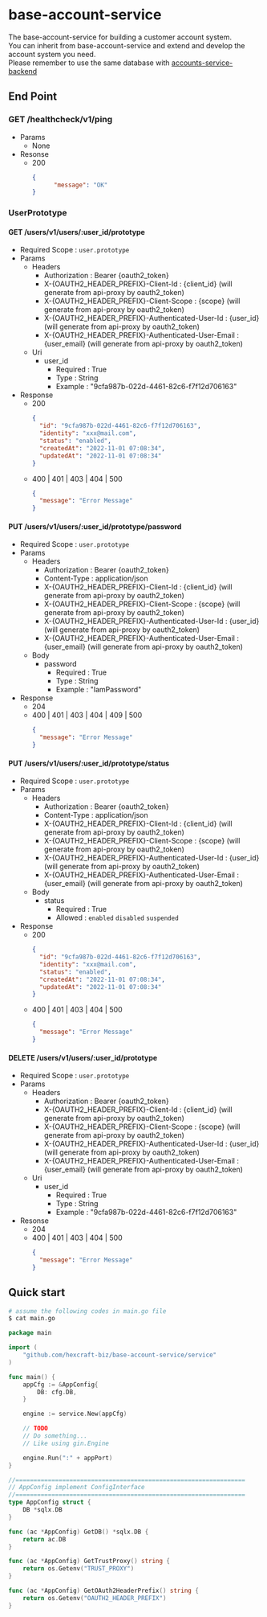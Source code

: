# base-account-service
The base-account-service for building a customer account system.  
You can inherit from base-account-service and extend and develop the account system you need.  
Please remember to use the same database with [accounts-service-backend](https://github.com/hexcraft-biz/accounts-service-backend)  

## End Point
### GET /healthcheck/v1/ping
- Params
  - None
- Resonse
  - 200
	```json
	{
    	  "message": "OK"
	}
	```
### UserPrototype
#### GET /users/v1/users/:user_id/prototype
- Required Scope : `user.prototype`
- Params
  - Headers
    - Authorization : Bearer {oauth2_token}
    - X-{OAUTH2_HEADER_PREFIX}-Client-Id : {client_id} (will generate from api-proxy by oauth2_token)
    - X-{OAUTH2_HEADER_PREFIX}-Client-Scope : {scope} (will generate from api-proxy by oauth2_token)
    - X-{OAUTH2_HEADER_PREFIX}-Authenticated-User-Id : {user_id} (will generate from api-proxy by oauth2_token)
    - X-{OAUTH2_HEADER_PREFIX}-Authenticated-User-Email : {user_email} (will generate from api-proxy by oauth2_token)
  - Uri
    - user_id
      - Required : True
      - Type : String
      - Example : "9cfa987b-022d-4461-82c6-f7f12d706163"
- Response
  - 200
	```json
	{
	  "id": "9cfa987b-022d-4461-82c6-f7f12d706163",
	  "identity": "xxx@mail.com",
	  "status": "enabled",
	  "createdAt": "2022-11-01 07:08:34",
	  "updatedAt": "2022-11-01 07:08:34"
	}
	```
  - 400 | 401 | 403 | 404 | 500
	```json
	{
	  "message": "Error Message"
	}
	```

#### PUT /users/v1/users/:user_id/prototype/password
- Required Scope : `user.prototype`
- Params
  - Headers
    - Authorization : Bearer {oauth2_token}
    - Content-Type : application/json
    - X-{OAUTH2_HEADER_PREFIX}-Client-Id : {client_id} (will generate from api-proxy by oauth2_token)
    - X-{OAUTH2_HEADER_PREFIX}-Client-Scope : {scope} (will generate from api-proxy by oauth2_token)
    - X-{OAUTH2_HEADER_PREFIX}-Authenticated-User-Id : {user_id} (will generate from api-proxy by oauth2_token)
    - X-{OAUTH2_HEADER_PREFIX}-Authenticated-User-Email : {user_email} (will generate from api-proxy by oauth2_token)
  - Body
    - password
      - Required : True
      - Type : String
      - Example : "IamPassword"
- Response
  - 204
  - 400 | 401 | 403 | 404 | 409 | 500
	```json
	{
	  "message": "Error Message"
	}
	```

#### PUT /users/v1/users/:user_id/prototype/status
- Required Scope : `user.prototype`
- Params
  - Headers
    - Authorization : Bearer {oauth2_token}
    - Content-Type : application/json
    - X-{OAUTH2_HEADER_PREFIX}-Client-Id : {client_id} (will generate from api-proxy by oauth2_token)
    - X-{OAUTH2_HEADER_PREFIX}-Client-Scope : {scope} (will generate from api-proxy by oauth2_token)
    - X-{OAUTH2_HEADER_PREFIX}-Authenticated-User-Id : {user_id} (will generate from api-proxy by oauth2_token)
    - X-{OAUTH2_HEADER_PREFIX}-Authenticated-User-Email : {user_email} (will generate from api-proxy by oauth2_token)
  - Body
    - status
      - Required : True
      - Allowed : `enabled` `disabled` `suspended`
- Response
  - 200
	```json
	{
	  "id": "9cfa987b-022d-4461-82c6-f7f12d706163",
	  "identity": "xxx@mail.com",
	  "status": "enabled",
	  "createdAt": "2022-11-01 07:08:34",
	  "updatedAt": "2022-11-01 07:08:34"
	}
	```
  - 400 | 401 | 403 | 404 | 500
	```json
	{
	  "message": "Error Message"
	}
	```
#### DELETE /users/v1/users/:user_id/prototype
- Required Scope : `user.prototype`
- Params
  - Headers
    - Authorization : Bearer {oauth2_token}
    - X-{OAUTH2_HEADER_PREFIX}-Client-Id : {client_id} (will generate from api-proxy by oauth2_token)
    - X-{OAUTH2_HEADER_PREFIX}-Client-Scope : {scope} (will generate from api-proxy by oauth2_token)
    - X-{OAUTH2_HEADER_PREFIX}-Authenticated-User-Id : {user_id} (will generate from api-proxy by oauth2_token)
    - X-{OAUTH2_HEADER_PREFIX}-Authenticated-User-Email : {user_email} (will generate from api-proxy by oauth2_token)
  - Uri
    - user_id
      - Required : True
      - Type : String
      - Example : "9cfa987b-022d-4461-82c6-f7f12d706163"
- Resonse
  - 204
  - 400 | 401 | 403 | 404 | 500
	```json
	{
	  "message": "Error Message"
	}
	```

## Quick start

```sh
# assume the following codes in main.go file
$ cat main.go
```

```go
package main

import (
	"github.com/hexcraft-biz/base-account-service/service"
)

func main() {
	appCfg := &AppConfig{
		DB: cfg.DB,
	}

	engine := service.New(appCfg)

	// TODO
	// Do something...
	// Like using gin.Engine

	engine.Run(":" + appPort)
}

//================================================================
// AppConfig implement ConfigInterface
//================================================================
type AppConfig struct {
	DB *sqlx.DB
}

func (ac *AppConfig) GetDB() *sqlx.DB {
	return ac.DB
}

func (ac *AppConfig) GetTrustProxy() string {
	return os.Getenv("TRUST_PROXY")
}

func (ac *AppConfig) GetOAuth2HeaderPrefix() string {
	return os.Getenv("OAUTH2_HEADER_PREFIX")
}

```
